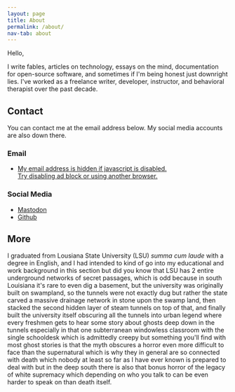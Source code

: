 ```yaml
---
layout: page
title: About
permalink: /about/
nav-tab: about
---
```


Hello,

I write fables, articles on technology, essays on the mind, documentation for open-source software, and sometimes if I'm being honest just downright lies. I've worked as a freelance writer, developer, instructor, and behavioral therapist over the past decade.


## Contact

You can contact me at the email address below. My social media accounts are also down there.

<script type="text/javascript">
function codeAddress() {}
document.addEventListener('DOMContentLoaded', function() {
const list = document.getElementById("e_69");
list.innerHTML = `moc.iiijjr@top`;
}, false);
</script>

<script>
function decryptEmail(encoded) {
var address = atob(encoded);
window.location.href = "mailto:" + address;
}
</script>

### Email

<ul>
<li id="about_1">
<a href="javascript:decryptEmail('cG90QHJqamlpaS5jb20=');">
<span style="display:none">ex</span><span style="display:none">s</span><span id="e_69" style="unicode-bidi: bidi-override; direction: rtl;">.delbasid si tpircsavaj fi neddih si sserdda liame yM  <br /> .resworb rehtona gnisu ro kcolb da gnilbasid yrT</span><span style="display:none">son</span><span style="display:none" onload="codeAddress();">@yahoo.com</span><span style="display:none">example.com</span>
</a>
</li>
</ul>

### Social Media

<ul>
<li id="about_2">
<a rel="me" href="https://mastodon.lol/@rjjiii">Mastodon</a>
</li>
<li id="about_3">
<a href="https://github.com/rjjiii">Github</a>
</li>
</ul>

## More

I graduated from Lousiana State University (<abbr>LSU</abbr>) _summa cum laude_ with a degree in English, and I had intended to kind of go into my educational and work background in this section but did you know that LSU has 2 entire underground networks of secret passages, which is odd because in south Louisiana it's rare to even dig a basement, but the university was originally built on swampland, so the tunnels were not exactly dug but rather the state carved a massive drainage network in stone upon the swamp land, then stacked the second hidden layer of steam tunnels on top of that, and finally built the university itself obscuring all the tunnels into urban legend where every freshmen gets to hear some story about ghosts deep down in the tunnels especially in that one subterranean windowless classroom with the single schooldesk which is admittedly creepy but something you'll find with most ghost stories is that the myth obscures a horror even more difficult to face than the supernatural which is why they in general are so connected with death which nobody at least so far as I have ever known is prepared to deal with but in the deep south there is also that bonus horror of the legacy of white supremacy which depending on who you talk to can be even harder to speak on than death itself.
  

  
